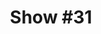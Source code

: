 ---
title: 'Show #31'
pubDate: 2025-03-21
description: 'we will be who we want to be'
spinitron: ''
spotify: https://open.spotify.com/embed/playlist/5LDS5e7Fa3N4Y30OOdL83z
tags:
  - modettes
  - tirzah
  - bowie
---